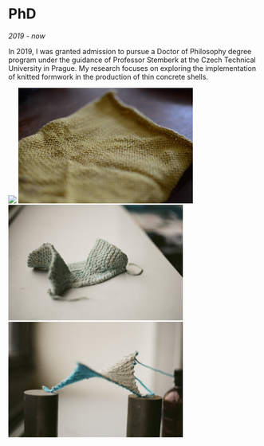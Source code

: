 # PhD
_2019 - now_

In 2019, I was granted admission to pursue a Doctor of Philosophy degree program under the guidance of Professor Stemberk at the Czech Technical University in Prague. My research focuses on exploring the implementation of knitted formwork in the production of thin concrete shells.

<img src='phd-knitting-mashine-closeup.jpg' width='350'>

<img src='./assets/img/phd-detail of knitting.jpg' width='350'>

<img src='./assets/img/phd-nonflat finished.jpeg' width='350'>

<img src='./assets/img/phd-knitted hyppar.jpeg' width='350'>
